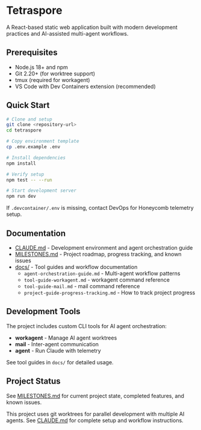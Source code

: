 # Tetraspore

A React-based static web application built with modern development practices and AI-assisted multi-agent workflows.

## Prerequisites

- Node.js 18+ and npm
- Git 2.20+ (for worktree support)
- tmux (required for workagent)
- VS Code with Dev Containers extension (recommended)

## Quick Start

```bash
# Clone and setup
git clone <repository-url>
cd tetraspore

# Copy environment template
cp .env.example .env

# Install dependencies
npm install

# Verify setup
npm test -- --run

# Start development server
npm run dev
```

If `.devcontainer/.env` is missing, contact DevOps for Honeycomb telemetry setup.

## Documentation

- [CLAUDE.md](CLAUDE.md) - Development environment and agent orchestration guide
- [MILESTONES.md](MILESTONES.md) - Project roadmap, progress tracking, and known issues
- [docs/](docs/) - Tool guides and workflow documentation
  - `agent-orchestration-guide.md` - Multi-agent workflow patterns
  - `tool-guide-workagent.md` - workagent command reference
  - `tool-guide-mail.md` - mail command reference
  - `project-guide-progress-tracking.md` - How to track project progress

## Development Tools

The project includes custom CLI tools for AI agent orchestration:

- **workagent** - Manage AI agent worktrees
- **mail** - Inter-agent communication  
- **agent** - Run Claude with telemetry

See tool guides in `docs/` for detailed usage.

## Project Status

See [MILESTONES.md](MILESTONES.md) for current project state, completed features, and known issues.

This project uses git worktrees for parallel development with multiple AI agents. See [CLAUDE.md](CLAUDE.md) for complete setup and workflow instructions.